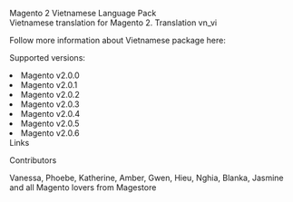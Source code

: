 Magento 2 Vietnamese Language Pack
<br>Vietnamese translation for Magento 2. Translation vn_vi</br>

Follow more information about Vietnamese package here: 

Supported versions:

<li> Magento v2.0.0 </li>
<li> Magento v2.0.1 </li>
<li> Magento v2.0.2 </li>
<li> Magento v2.0.3 </li>
<li> Magento v2.0.4 </li>
<li> Magento v2.0.5 </li>
<li> Magento v2.0.6 </li>
Links

Contributors

Vanessa, Phoebe, Katherine, Amber, Gwen, Hieu, Nghia, Blanka, Jasmine and all Magento lovers from Magestore

